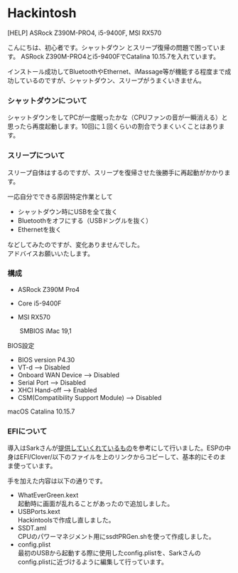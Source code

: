 # Hackintosh
[HELP] ASRock Z390M-PRO4, i5-9400F, MSI RX570

こんにちは、初心者です。シャットダウン とスリープ復帰の問題で困っています。 ASRock Z390M-PRO4とi5-9400FでCatalina 10.15.7を入れています。

インストール成功してBluetoothやEthernet、iMassage等が機能する程度まで成功しているのですが、シャットダウン、スリープがうまくいきません。

### シャットダウンについて  
シャットダウンをしてPCが一度眠ったかな（CPUファンの音が一瞬消える）と思ったら再度起動します。10回に１回くらいの割合でうまくいくことはあります。  

### スリープについて  
スリープ自体はするのですが、スリープを復帰させた後勝手に再起動がかかります。  

一応自分でできる原因特定作業として  
 - シャットダウン時にUSBを全て抜く
 - Bluetoothをオフにする（USBドングルを抜く）
 - Ethernetを抜く

などしてみたのですが、変化ありませんでした。  
アドバイスお願いいたします。  

### 構成

- ASRock Z390M Pro4

- Core i5-9400F

- MSI RX570

  ​	SMBIOS iMac 19,1



BIOS設定

- BIOS version P4.30
- VT-d --> Disabled
- Onboard WAN Device --> Disabled
- Serial Port --> Disabled
- XHCI Hand-off --> Enabled
- CSM(Compatibility Support Module) --> Disabled

macOS Catalina 10.15.7

### EFIについて

導入はSarkさんが[提供していくれているもの](https://github.com/sarkrui/Z390M-Pro4-i7-9700K-Hackintosh)を参考にして行いました。ESPの中身はEFI/Clover/以下のファイルを上のリンクからコピーして、基本的にそのまま使っています。  

手を加えた内容は以下の通りです。

- WhatEverGreen.kext  
  	起動時に画面が乱れることがあったので追加しました。
- USBPorts.kext  
  	Hackintoolsで作成し直しました。
- SSDT.aml  
  	CPUのパワーマネジメント用にssdtPRGen.shを使って作成しました。
- config.plist  
  	最初のUSBから起動する際に使用したconfig.plistを、Sarkさんのconfig.plistに近づけるように編集して行っています。

